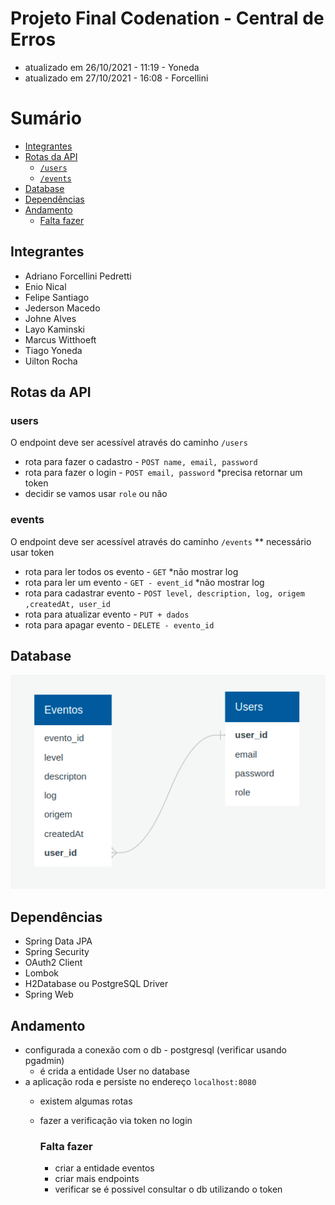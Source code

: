 # Projeto Final Codenation - Central de Erros

- atualizado em 26/10/2021 - 11:19 - Yoneda
- atualizado em 27/10/2021 - 16:08 - Forcellini

# Sumário

- [Integrantes](#integrantes)
- [Rotas da API](#rotas-da-api)
  - [`/users`](#users)
  - [`/events`](#events)
- [Database](#database)
- [Dependências](#dependências)
- [Andamento](#andamento)
  - [Falta fazer](#falta-fazer)

## Integrantes

- Adriano Forcellini Pedretti
- Enio Nical
- Felipe Santiago
- Jederson Macedo
- Johne Alves
- Layo Kaminski
- Marcus Witthoeft
- Tiago Yoneda
- Uilton Rocha

## Rotas da API

### users

O endpoint deve ser acessível através do caminho `/users`

- rota para fazer o cadastro - `POST name, email, password`
- rota para fazer o login - `POST email, password` \*precisa retornar um token
- decidir se vamos usar `role` ou não

### events

O endpoint deve ser acessível através do caminho `/events`
\*\* necessário usar token

- rota para ler todos os evento - `GET` \*não mostrar log
- rota para ler um evento - `GET - event_id` \*não mostrar log
- rota para cadastrar evento - `POST level, description, log, origem ,createdAt, user_id`
- rota para atualizar evento - `PUT + dados`
- rota para apagar evento - `DELETE - evento_id`

## Database

![Esquema de database](./public/schema_database.png)

## Dependências

- Spring Data JPA
- Spring Security
- OAuth2 Client
- Lombok
- H2Database ou PostgreSQL Driver
- Spring Web

## Andamento

- configurada a conexão com o db - postgresql (verificar usando pgadmin)
  - é crida a entidade User no database
- a aplicação roda e persiste no endereço `localhost:8080`
  - existem algumas rotas
  - fazer a verificação via token no login


    ### Falta fazer
    - criar a entidade eventos
    - criar mais endpoints
    - verificar se é possivel consultar o db utilizando o token
